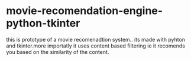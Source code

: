 # movie-recomendation-engine-python-tkinter

this is prototype of a movie recomenadtion system..
its made with pyhton and tkinter.more importatly it uses content based filtering
ie it recomends you based on the similarity of the content.
